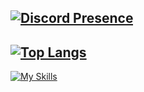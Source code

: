 [![Discord Presence](https://lanyard.cnrad.dev/api/515936835944448020)](https://discord.com/users/515936835944448020)
---
[![Top Langs](https://github-readme-stats.vercel.app/api/top-langs/?username=Esechy)](https://github.com/Esechy/Esechy)
---
[![My Skills](https://skillicons.dev/icons?i=html,css,discord)](https://skillicons.dev)
